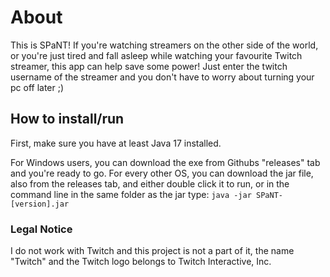 # About

This is SPaNT! If you're watching streamers on the other side of the world, or you're just tired and fall asleep while watching your favourite Twitch streamer, this app can help save some power! 
Just enter the twitch username of the streamer and you don't have to worry about turning your pc off later ;)

## How to install/run
First, make sure you have at least Java 17 installed.

For Windows users, you can download the exe from Githubs "releases" tab and you're ready to go.
For every other OS, you can download the jar file, also from the releases tab, and either double click it to run, or in the command line in the same folder as the jar type:
`java -jar SPaNT-[version].jar`



### Legal Notice
I do not work with Twitch and this project is not a part of it, the name "Twitch" and the Twitch logo belongs to Twitch Interactive, Inc.
